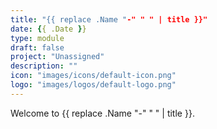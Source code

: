 ```yaml
---
title: "{{ replace .Name "-" " " | title }}"
date: {{ .Date }}
type: module
draft: false
project: "Unassigned"
description: ""
icon: "images/icons/default-icon.png"
logo: "images/logos/default-logo.png"
---
```


Welcome to {{ replace .Name "-" " " | title }}.

